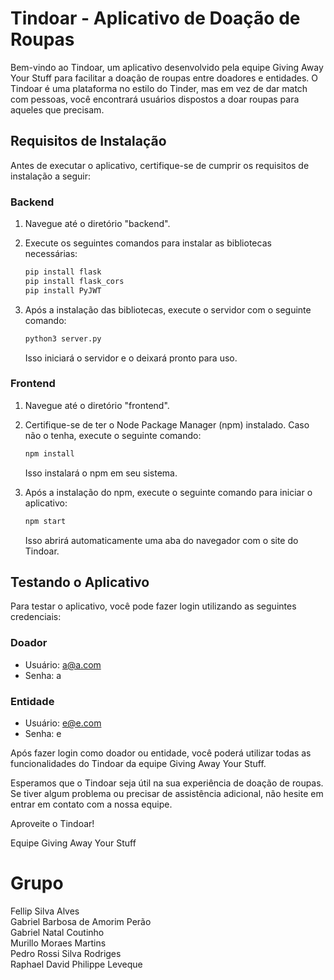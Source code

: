 # Tindoar - Aplicativo de Doação de Roupas

Bem-vindo ao Tindoar, um aplicativo desenvolvido pela equipe Giving Away Your Stuff para facilitar a doação de roupas entre doadores e entidades. O Tindoar é uma plataforma no estilo do Tinder, mas em vez de dar match com pessoas, você encontrará usuários dispostos a doar roupas para aqueles que precisam.

## Requisitos de Instalação

Antes de executar o aplicativo, certifique-se de cumprir os requisitos de instalação a seguir:

### Backend

1. Navegue até o diretório "backend".
2. Execute os seguintes comandos para instalar as bibliotecas necessárias:

   ```bash
   pip install flask
   pip install flask_cors
   pip install PyJWT
   ```

3. Após a instalação das bibliotecas, execute o servidor com o seguinte comando:

   ```bash
   python3 server.py
   ```

   Isso iniciará o servidor e o deixará pronto para uso.

### Frontend

1. Navegue até o diretório "frontend".
2. Certifique-se de ter o Node Package Manager (npm) instalado. Caso não o tenha, execute o seguinte comando:

   ```bash
   npm install
   ```

   Isso instalará o npm em seu sistema.

3. Após a instalação do npm, execute o seguinte comando para iniciar o aplicativo:

   ```bash
   npm start
   ```

   Isso abrirá automaticamente uma aba do navegador com o site do Tindoar.

## Testando o Aplicativo

Para testar o aplicativo, você pode fazer login utilizando as seguintes credenciais:

### Doador

- Usuário: a@a.com
- Senha: a

### Entidade

- Usuário: e@e.com
- Senha: e

Após fazer login como doador ou entidade, você poderá utilizar todas as funcionalidades do Tindoar da equipe Giving Away Your Stuff.

Esperamos que o Tindoar seja útil na sua experiência de doação de roupas. Se tiver algum problema ou precisar de assistência adicional, não hesite em entrar em contato com a nossa equipe.

Aproveite o Tindoar!

Equipe Giving Away Your Stuff
# Grupo
Fellip Silva Alves <br>
Gabriel Barbosa de Amorim Perão <br>
Gabriel Natal Coutinho <br>
Murillo Moraes Martins <br>
Pedro Rossi Silva Rodriges <br>
Raphael David Philippe Leveque <br>
